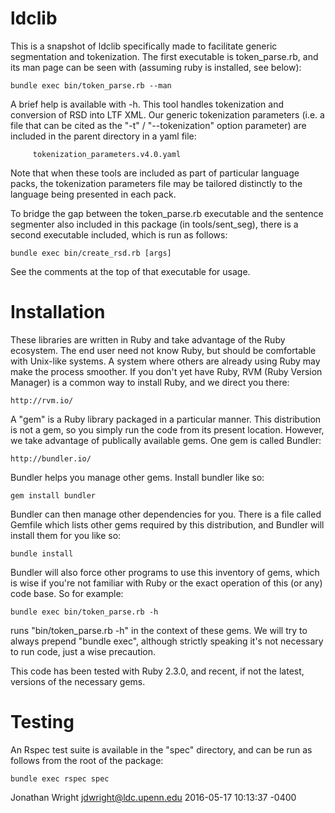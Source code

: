 ldclib
======

This is a snapshot of ldclib specifically made to facilitate generic
segmentation and tokenization.  The first executable is token_parse.rb, and
its man page can be seen with (assuming ruby is installed, see below):

    bundle exec bin/token_parse.rb --man

A brief help is available with -h.  This tool handles tokenization and
conversion of RSD into LTF XML.  Our generic tokenization parameters (i.e. a
file that can be cited as the "-t" / "--tokenization" option parameter) are
included in the parent directory in a yaml file:

         tokenization_parameters.v4.0.yaml

Note that when these tools are included as part of particular language packs,
the tokenization parameters file may be tailored distinctly to the language
being presented in each pack.

To bridge the gap between the token_parse.rb executable and the sentence
segmenter also included in this package (in tools/sent_seg), there is a second
executable included, which is run as follows:

    bundle exec bin/create_rsd.rb [args]

See the comments at the top of that executable for usage.

# Installation

These libraries are written in Ruby and take advantage of the Ruby ecosystem.
The end user need not know Ruby, but should be comfortable with Unix-like
systems.  A system where others are already using Ruby may make the process
smoother.  If you don't yet have Ruby, RVM (Ruby Version Manager) is a common
way to install Ruby, and we direct you there:

    http://rvm.io/

A "gem" is a Ruby library packaged in a particular manner.  This
distribution is not a gem, so you simply run the code from its present
location.  However, we take advantage of publically available gems.
One gem is called Bundler:

    http://bundler.io/

Bundler helps you manage other gems.  Install bundler like so:

    gem install bundler

Bundler can then manage other dependencies for you.  There is a file called
Gemfile which lists other gems required by this distribution, and Bundler will
install them for you like so:

    bundle install

Bundler will also force other programs to use this inventory of gems, which is
wise if you're not familiar with Ruby or the exact operation of this (or any)
code base.  So for example:

    bundle exec bin/token_parse.rb -h

runs "bin/token_parse.rb -h" in the context of these gems.  We will try to
always prepend "bundle exec", although strictly speaking it's not necessary to
run code, just a wise precaution.

This code has been tested with Ruby 2.3.0, and recent, if not the
latest, versions of the necessary gems.

# Testing

An Rspec test suite is available in the "spec" directory, and can be run as
follows from the root of the package:

    bundle exec rspec spec

Jonathan Wright
jdwright@ldc.upenn.edu
2016-05-17 10:13:37 -0400

